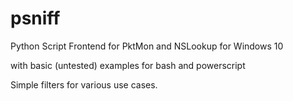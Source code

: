 # psniff
Python Script Frontend for PktMon and NSLookup for Windows 10

with basic (untested) examples for bash and powerscript

Simple filters for various use cases.

